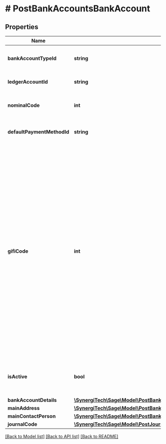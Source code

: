 # # PostBankAccountsBankAccount

## Properties

Name | Type | Description | Notes
------------ | ------------- | ------------- | -------------
**bankAccountTypeId** | **string** | The bank account type for the bank account |
**ledgerAccountId** | **string** | The ID of the Ledger Account. | [optional]
**nominalCode** | **int** | The nominal code of the bank account | [optional]
**defaultPaymentMethodId** | **string** | The ID of the Default Payment Method. | [optional]
**gifiCode** | **int** | The GIFI code of the bank ledger account&#39;  GIFI is short for The General Index of Financial Information and it lets the CRA validate tax information electronically instead of manually. Information from financial statements is categorized under the appropriate 4-digit-long GIFI code and entered on corporate income tax returns. GIFI is needed when filing a T2 income tax return.  _Canada only_ | [optional]
**isActive** | **bool** | Indicates whether the Bank account is active or inactive. | [optional]
**bankAccountDetails** | [**\SynergiTech\Sage\Model\PostBankAccountsBankAccountBankAccountDetails**](PostBankAccountsBankAccountBankAccountDetails.md) |  | [optional]
**mainAddress** | [**\SynergiTech\Sage\Model\PostBankAccountsBankAccountMainAddress**](PostBankAccountsBankAccountMainAddress.md) |  | [optional]
**mainContactPerson** | [**\SynergiTech\Sage\Model\PostBankAccountsBankAccountMainContactPerson**](PostBankAccountsBankAccountMainContactPerson.md) |  | [optional]
**journalCode** | [**\SynergiTech\Sage\Model\PostJournalsJournalJournalCode**](PostJournalsJournalJournalCode.md) |  | [optional]

[[Back to Model list]](../../README.md#models) [[Back to API list]](../../README.md#endpoints) [[Back to README]](../../README.md)
